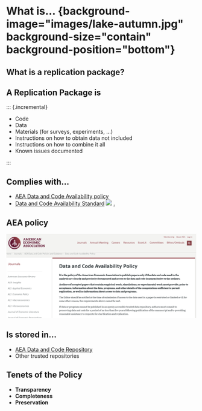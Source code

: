 # What is... {background-image="images/lake-autumn.jpg" background-size="contain" background-position="bottom"}

## What is a replication package?

## A Replication Package is

::: {.incremental}
- Code
- Data
- Materials (for surveys, experiments, ...)
- Instructions on how to obtain data not included
- Instructions on how to combine it all
- Known issues documented

:::


## Complies with...

- [AEA Data and Code Availability policy](https://www.aeaweb.org/journals/data/data-code-policy)
- [Data and Code Availability Standard](https://datacodestandard.org/) ![](https://datacodestandard.org/assets/img/DCAS-1.0.png) [.](index.html#/reproducibility-in-economics-and-beyond)

## AEA policy

![](images/aea-dcap-top.png)


## Is stored in...


- [AEA Data and Code Repository](https://www.openicpsr.org/openicpsr/search/aea/studies)
- Other trusted repositories

## Tenets of the Policy

- **Transparency** 
- **Completeness** 
- **Preservation**

